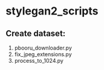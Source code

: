 # stylegan2_scripts
## Create dataset:
1. pbooru_downloader.py
2. fix_jpeg_extensions.py
3. process_to_1024.py
